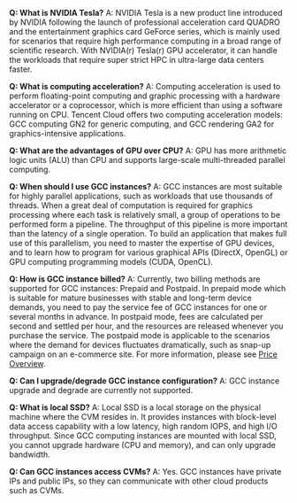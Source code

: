**Q: What is NVIDIA Tesla?**
A: NVIDIA Tesla is a new product line introduced by NVIDIA following the launch of professional acceleration card QUADRO and the entertainment graphics card GeForce series, which is mainly used for scenarios that require high performance computing in a broad range of scientific research. With NVIDIA(r) Tesla(r) GPU accelerator, it can handle the workloads that require super strict HPC in ultra-large data centers faster.

**Q: What is computing acceleration?**
A: Computing acceleration is used to perform floating-point computing and graphic processing with a hardware accelerator or a coprocessor, which is more efficient than using a software running on CPU. Tencent Cloud offers two computing acceleration models: GCC computing GN2 for generic computing, and GCC rendering GA2 for graphics-intensive applications.

**Q: What are the advantages of GPU over CPU?**
A: GPU has more arithmetic logic units (ALU) than CPU and supports large-scale multi-threaded parallel computing.

**Q: When should I use GCC instances?**
A: GCC instances are most suitable for highly parallel applications, such as workloads that use thousands of threads. When a great deal of computation is required for graphics processing where each task is relatively small, a group of operations to be performed form a pipeline. The throughput of this pipeline is more important than the latency of a single operation. To build an application that makes full use of this parallelism, you need to master the expertise of GPU devices, and to learn how to program for various graphical APIs (DirectX, OpenGL) or GPU computing programming models (CUDA, OpenCL).

**Q: How is GCC instance billed?**
A: Currently, two billing methods are supported for GCC instances: Prepaid and Postpaid. In prepaid mode which is suitable for mature businesses with stable and long-term device demands, you need to pay the service fee of GCC instances for one or several months in advance. In postpaid mode, fees are calculated per second and settled per hour, and the resources are released whenever you purchase the service. The postpaid mode is applicable to the scenarios where the demand for devices fluctuates dramatically, such as snap-up campaign on an e-commerce site. For more information, please see [Price Overview](https://cloud.tencent.com/doc/product/560/8025).

**Q: Can I upgrade/degrade GCC instance configuration?**
A: GCC instance upgrade and degrade are currently not supported.

**Q: What is local SSD?**
A: Local SSD is a local storage on the physical machine where the CVM resides in. It provides instances with block-level data access capability with a low latency, high random IOPS, and high I/O throughput. Since GCC computing instances are mounted with local SSD, you cannot upgrade hardware (CPU and memory), and can only upgrade bandwidth.

**Q: Can GCC instances access CVMs?**
A: Yes. GCC instances have private IPs and public IPs, so they can communicate with other cloud products such as CVMs.

